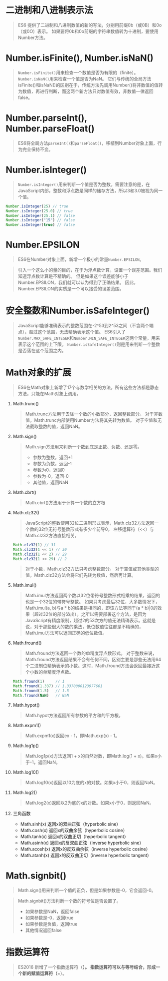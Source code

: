 # 二进制和八进制表示法
> ES6 提供了二进制和八进制数值的新的写法，分别用前缀0b（或0B）和0o（或0O）表示。
> 如果要将0b和0o前缀的字符串数值转为十进制，要使用Number方法。

# Number.isFinite(), Number.isNaN()
> `Number.isFinite()`用来检查一个数值是否为有限的（finite）。
> `Number.isNaN()`用来检查一个值是否为NaN。
> 它们与传统的全局方法isFinite()和isNaN()的区别在于，传统方法先调用Number()将非数值的值转为数值，再进行判断，而这两个新方法只对数值有效，非数值一律返回false。

# Number.parseInt(), Number.parseFloat()
> ES6将全局方法`parseInt()`和`parseFloat()`，移植到Number对象上面，行为完全保持不变。

# Number.isInteger()
> `Number.isInteger()`用来判断一个值是否为整数。需要注意的是，在JavaScript内部，整数和浮点数是同样的储存方法，所以3和3.0被视为同一个值。
```javascript
Number.isInteger(25) // true
Number.isInteger(25.0) // true
Number.isInteger(25.1) // false
Number.isInteger("15") // false
Number.isInteger(true) // false
```

# Number.EPSILON
> ES6在Number对象上面，新增一个极小的常量`Number.EPSILON`。

> 引入一个这么小的量的目的，在于为浮点数计算，设置一个误差范围。我们知道浮点数计算是不精确的。
> 但是如果这个误差能够小于Number.EPSILON，我们就可以认为得到了正确结果。
> 因此，Number.EPSILON的实质是一个可以接受的误差范围。

# 安全整数和Number.isSafeInteger()
> JavaScript能够准确表示的整数范围在-2^53到2^53之间（不含两个端点），超过这个范围，无法精确表示这个值。
> ES6引入了`Number.MAX_SAFE_INTEGER`和`Number.MIN_SAFE_INTEGER`这两个常量，用来表示这个范围的上下限。
> `Number.isSafeInteger()`则是用来判断一个整数是否落在这个范围之内。

# Math对象的扩展
> ES6在Math对象上新增了17个与数学相关的方法。所有这些方法都是静态方法，只能在Math对象上调用。
1. Math.trunc()
    > Math.trunc方法用于去除一个数的小数部分，返回整数部分。
    > 对于非数值，Math.trunc内部使用Number方法将其先转为数值。
    > 对于空值和无法截取整数的值，返回NaN。
2. Math.sign()
    > Math.sign方法用来判断一个数到底是正数、负数、还是零。
    > - 参数为整数，返回+1
    > - 参数为负数，返回-1
    > - 参数为0，返回0
    > - 参数为-0，返回-0
    > - 其他值，返回NaN
3. Math.cbrt()
    > Math.cbrt()方法用于计算一个数的立方根
4. Math.clz32()
    > JavaScript的整数使用32位二进制形式表示，Math.clz32方法返回一个数的32位无符号整数形式有多少个前导0。
    > 左移运算符（<<）与Math.clz32方法直接相关。
    ```javascript
    Math.clz32(1) // 31
    Math.clz32(1 << 1) // 30
    Math.clz32(1 << 2) // 29
    Math.clz32(1 << 29) // 2
    ```
    > 对于小数，Math.clz32方法只考虑整数部分。
    > 对于空值或其他类型的值，Math.clz32方法会将它们先转为数值，然后再计算。
5. Math.imul()
    > Math.imul方法返回两个数以32位带符号整数形式相乘的结果，返回的也是一个32位的带符号整数。
    > 如果只考虑最后32位，大多数情况下，Math.imul(a, b)与a * b的结果是相同的，即该方法等同于(a * b)|0的效果（超过32位的部分溢出）。之所以需要部署这个方法，是因为JavaScript有精度限制，超过2的53次方的值无法精确表示。这就是说，对于那些很大的数的乘法，低位数值往往都是不精确的，Math.imul方法可以返回正确的低位数值。
6. Math.fround()
    > Math.fround方法返回一个数的单精度浮点数形式。
    > 对于整数来说，Math.fround方法返回结果不会有任何不同，区别主要是那些无法用64个二进制位精确表示的小数。这时，Math.fround方法会返回最接近这个小数的单精度浮点数。
    
    ```javascript
    Math.fround(1)     // 1
    Math.fround(1.337) // 1.3370000123977661
    Math.fround(1.5)   // 1.5
    Math.fround(NaN)   // NaN
    ```
7. Math.hypot()
    > Math.hypot方法返回所有参数的平方和的平方根。
8. Math.expm1()
    > Math.expm1(x)返回ex - 1，即Math.exp(x) - 1。
9. Math.log1p()
    > Math.log1p(x)方法返回1 + x的自然对数，即Math.log(1 + x)。如果x小于-1，返回NaN。
10. Math.log10()
    > Math.log10(x)返回以10为底的x的对数。如果x小于0，则返回NaN。
11. Math.log2()
    > Math.log2(x)返回以2为底的x的对数。如果x小于0，则返回NaN。
12. 三角函数
     - Math.sinh(x) 返回x的双曲正弦（hyperbolic sine）
     - Math.cosh(x) 返回x的双曲余弦（hyperbolic cosine）
     - Math.tanh(x) 返回x的双曲正切（hyperbolic tangent）
     - Math.asinh(x) 返回x的反双曲正弦（inverse hyperbolic sine）
     - Math.acosh(x) 返回x的反双曲余弦（inverse hyperbolic cosine）
     - Math.atanh(x) 返回x的反双曲正切（inverse hyperbolic tangent）

# Math.signbit()
> Math.sign()用来判断一个值的正负，但是如果参数是-0，它会返回-0。

> Math.signbit()方法判断一个数的符号位是否设置了。
> - 如果参数是NaN，返回false
> - 如果参数是-0，返回true
> - 如果参数是负值，返回true
> - 其他情况返回false

# 指数运算符
> ES2016 新增了一个指数运算符（**）。
> 指数运算符可以与等号结合，形成一个新的赋值运算符（**=）。
